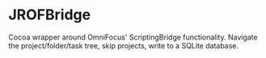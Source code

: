 JROFBridge
==========

Cocoa wrapper around OmniFocus' ScriptingBridge functionality. Navigate the project/folder/task tree, skip projects, write to a SQLite database.
